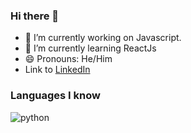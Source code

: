 ### Hi there 👋
- 🔭 I’m currently working on Javascript.
- 🌱 I’m currently learning ReactJs
- 😄 Pronouns: He/Him
- Link to [LinkedIn](https://www.linkedin.com/in/muhammad-bilal-arshad-26ab67220/)
### Languages I know
![python](https://en.wikiversity.org/wiki/Python#/media/File:Python.svg)

<!--
**Muhammad-Bilal-Arshad/Muhammad-Bilal-Arshad** is a ✨ _special_ ✨ repository because its `README.md` (this file) appears on your GitHub profile.

Here are some ideas to get you started:

- 🔭 I’m currently working on ...
- 🌱 I’m currently learning ...
- 👯 I’m looking to collaborate on ...
- 🤔 I’m looking for help with ...
- 💬 Ask me about ...
- 📫 How to reach me: ...
- 😄 Pronouns: ...
- ⚡ Fun fact: ...
-->
